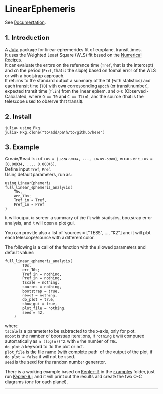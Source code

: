 # LinearEphemeris

See [Documentation](https://lucaborsato.github.io/LinearEphemeris.jl/).

## 1. Introduction  

A [Julia](https://julialang.org/) package for linear ephemerides fit of exoplanet transit times.  
It uses the Weighted Least Square (WLS) fit based on the [Numerical Recipes](https://ui.adsabs.harvard.edu/abs/1992nrfa.book.....P/abstract).  
It can evaluate the errors on the reference time (`Tref`, that is the intercept) and on the period (`Pref`, that is the slope) based on formal error of the WLS or with a bootstrap approach.  
It returns to the standard output a summary of the fit (with statistics) and each transit time (`T0`) with own corresponding `epoch` (or transit number), expected transit time (`Tlin`) from the linear ephem. and `O-C` (Observed - Calculated, where `O == T0` and `C == Tlin`), and the source (that is the telescope used to observe that transit).  

## 2. Install  

```
julia> using Pkg
julia> Pkg.clone("to/add/path/to/github/here")
```

## 3. Example  

Create/Read list of `T0s = [1234.9034, ..., 16789.3980]`, errors `err_T0s = [0.00034, ..., 0.00045]`.  
Define input `Tref`, `Pref`.  
Using default parameters, run as:  

```
using LinearEphemeris
full_linear_ephemeris_analysis(
    T0s,
    err_T0s;
    Tref_in = Tref,
    Pref_in = Pref
)
```
It will output to screen a summary of the fit with statistics, bootstrap error analysis, and it will open a plot gui.  

You can provide also a list of `sources = ["TESS", ..., "K2"] and it will plot each telescope/source with a different color.  

The following is a call of the function with the allowed parameters and default values:  

```
full_linear_ephemeris_analysis(
        T0s,
        err_T0s;
        Tref_in = nothing,
        Pref_in = nothing,
        tscale = nothing,
        sources = nothing,
        bootstrap = true,
        nboot = nothing,
        do_plot = true,
        show_gui = true,
        plot_file = nothing,
        seed = 42,
    )
```

where:  
`tscale` is a parameter to be subtracted to the x-axis, only for plot.  
`nboot` is the number of bootstrap iterations, if `nothing` it will computed automatically as `n (log(n))^2`, with `n` the number of `T0s`.  
`do_plot` a keyword to do the plot or not.  
`plot_file` is the file name (with complete path) of the output of the plot, if `do_plot = false` it will not be used.  
`seed` is the seed for the random number generator.  

There is a working example based on [Kepler- 9](https://ui.adsabs.harvard.edu/abs/2019MNRAS.484.3233B/abstract) in the [examples](../../examples/) folder, 
just run [Kepler-9.jl](../../examples/Kepler-9.jl) and it will print out the results and create the two O-C diagrams (one for each planet).  

---